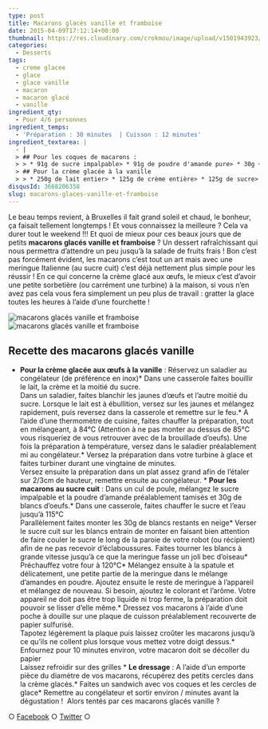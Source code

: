 ```yaml
---
type: post
title: Macarons glacés vanille et framboise
date: 2015-04-09T17:12:14+00:00
thumbnail: https://res.cloudinary.com/crokmou/image/upload/v1501943923/macaron-glac---vanille-framboise-recette-crokmou-blog-culinaire-2.jpg
categories: 
  - Desserts
tags: 
  - creme glacee
  - glace
  - glace vanille
  - macaron
  - macaron glacé
  - vanille
ingredient_qty: 
  - Pour 4/6 personnes
ingredient_temps: 
  - 'Préparation : 30 minutes  | Cuisson : 12 minutes'
ingredient_textarea: |
  - |
  > ## Pour les coques de macarons :
  > > * 91g de sucre impalpable> * 91g de poudre d'amande pure> * 30g + 30g  de blancs d'oeufs (soit env 2)> * 75g de sucre> * 17g d'eau> * colorant rouge> * 1 càs d'arôme framboise
  > ## Pour la crème glacée à la vanille
  > > * 250g de lait entier> * 125g de crème entière> * 125g de sucre> * 100g de jaunes d'oeufs (soit env 5)
disqusId: 3668206358
slug: macarons-glaces-vanille-et-framboise
---
```


Le beau temps revient, à Bruxelles il fait grand soleil et chaud, le bonheur, ça faisait tellement longtemps ! Et vous connaissez la meilleure ? Cela va durer tout le weekend !!! Et quoi de mieux pour ces beaux jours que de petits **macarons glacés vanille et framboise** ? Un dessert rafraîchissant qui nous permettra d’attendre un peu jusqu’à la salade de fruits frais ! Bon c’est pas forcément évident, les macarons c’est tout un art mais avec une meringue Italienne (au sucre cuit) c’est déjà nettement plus simple pour les réussir ! En ce qui concerne la crème glacé aux œufs, le mieux c’est d’avoir une petite sorbetière (ou carrément une turbine) à la maison, si vous n’en avez pas cela vous fera simplement un peu plus de travail : gratter la glace toutes les heures à l’aide d’une fourchette !

![macarons glacés vanille et framboise](http://www.crokmou.com/wp-content/uploads/2015/04/macaron-glac---vanille-framboise-recette-crokmou-blog-culinaire-1.jpg)![macarons glacés vanille et framboise](http://www.crokmou.com/wp-content/uploads/2015/04/macaron-glac---vanille-framboise-recette-crokmou-blog-culinaire.jpg)

## Recette des macarons glacés vanille

*   **Pour la crème glacée aux œufs à la vanille** : Réservez un saladier au congélateur (de préférence en inox)*   Dans une casserole faites bouillir le lait, la crème et la moitié du sucre.  
    Dans un saladier, faites blanchir les jaunes d’œufs et l’autre moitié du sucre. Lorsque le lait est à ébullition, versez sur les jaunes et mélangez rapidement, puis reversez dans la casserole et remettre sur le feu.*   A l’aide d’une thermomètre de cuisine, faites chauffer la préparation, tout en mélangeant, à 84°C (Attention à ne pas monter au dessus de 85°C vous risqueriez de vous retrouver avec de la brouillade d’oeufs). Une fois la préparation à température, versez dans le saladier préalablement mi au congélateur.*   Versez la préparation dans votre turbine à glace et faites turbiner durant une vingtaine de minutes.  
    Versez ensuite la préparation dans un plat assez grand afin de l’étaler sur 2/3cm de hauteur, remettre ensuite au congélateur. *   **Pour les macarons au sucre cuit** : Dans un cul de poule, mélangez le sucre impalpable et la poudre d’amande préalablement tamisés et 30g de blancs d’oeufs.*   Dans une casserole, faites chauffer le sucre et l’eau jusqu’à 115°C  
    Parallèlement faites monter les 30g de blancs restants en neige*   Verser le sucre cuit sur les blancs entrain de monter en faisant bien attention de faire couler le sucre le long de la paroie de votre robot (ou récipient) afin de ne pas recevoir d’éclaboussures. Faites tourner les blancs à grande vitesse jusqu’à ce que la meringue fasse un joli bec d’oiseau*   Préchauffez votre four à 120°C*   Mélangez ensuite à la spatule et délicatement, une petite partie de la meringue dans le mélange d’amandes en poudre. Ajoutez ensuite le reste de meringue à l’appareil et mélangez de nouveau. Si besoin, ajoutez le colorant et l’arôme. Votre appareil ne doit pas être trop liquide ni trop ferme, la préparation doit pouvoir se lisser d’elle même.*   Dressez vos macarons à l’aide d’une poche à douille sur une plaque de cuisson préalablement recouverte de papier sulfurisé.  
    Tapotez légèrement la plaque puis laissez croûter les macarons jusqu’à ce qu’ils ne collent plus lorsque vous mettez votre doigt dessus.*   Enfournez pour 10 minutes environ, votre macaron doit se décoller du papier  
    Laissez refroidir sur des grilles *   **Le dressage** : A l’aide d’un emporte pièce du diamètre de vos macarons, récupérez des petits cercles dans la crème glacés.*   Faites un sandwich avec vos coques et les cercles de glace*   Remettre au congélateur et sortir environ / minutes avant la dégustation !  Alors tentés par ces macarons glacés vanille ?

○ [Facebook](https://www.facebook.com/crokmou.blog) ○ [Twitter](https://twitter.com/Crokmou) ○
